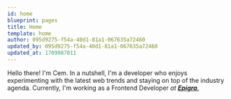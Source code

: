 ```yaml
---
id: home
blueprint: pages
title: Home
template: home
author: 095d9275-f54a-40d1-81a1-067635a72460
updated_by: 095d9275-f54a-40d1-81a1-067635a72460
updated_at: 1709987011
---
```

Hello there! I'm Cem. In a nutshell, I'm a developer who enjoys experimenting with the latest web trends and staying on top of the industry agenda. Currently, I'm working as a Frontend Developer _at <a href='https://epigra.com/' target="_blank" data-state='epigra'>**Epigra**.</span>_